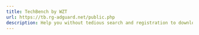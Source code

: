 ```yaml
---
title: TechBench by WZT
url: https://tb.rg-adguard.net/public.php
description: Help you without tedious search and registration to download Windows OS, Office directly from Microsoft servers.
---
```


